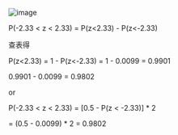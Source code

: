 ![image](https://github.com/user-attachments/assets/a0ea9c2d-8c4a-432f-900a-66a4f741be40)

P(-2.33 < z < 2.33) = P(z<2.33) - P(z<-2.33)

查表得

P(z<2.33) = 1 - P(z<-2.33) = 1 - 0.0099 = 0.9901

0.9901 - 0.0099 = 0.9802

or

P(-2.33 < z < 2.33) 
= [0.5 - P(z < -2.33)] * 2 

= (0.5 - 0.0099) * 2 = 0.9802
